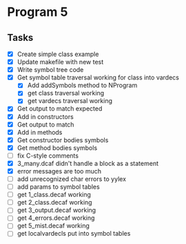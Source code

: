 # Program 5

## Tasks

- [x] Create simple class example
- [x] Update makefile with new test
- [x] Write symbol tree code
- [x] Get symbol table traversal working for class into vardecs
  - [x] Add addSymbols method to NProgram
  - [x] get class traversal working
  - [x] get vardecs traversal working
- [x] Get output to match expected
- [x] Add in constructors
- [x] Get output to match
- [x] Add in methods
- [x] Get constructor bodies symbols
- [x] Get method bodies symbols
- [ ] fix C-style comments
- [x] 3_many.dcaf didn't handle a block as a statement
- [x] error messages are too much
- [ ] add unrecognized char errors to yylex
- [ ] add params to symbol tables
- [ ] get 1_class.decaf working
- [ ] get 2_class.decaf working
- [ ] get 3_output.decaf working
- [ ] get 4_errors.decaf working
- [ ] get 5_mist.decaf working
- [ ] get localvardecls put into symbol tables
